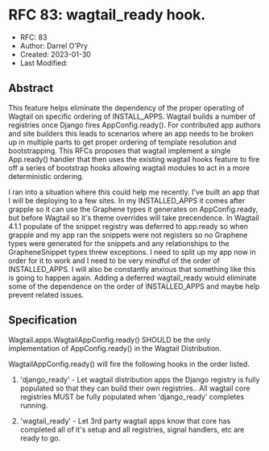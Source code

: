 # RFC 83: wagtail_ready hook.

* RFC: 83
* Author: Darrel O'Pry
* Created: 2023-01-30
* Last Modified:

## Abstract

This feature helps eliminate the dependency of the proper operating of Wagtail on specific ordering of INSTALL_APPS. Wagtail builds a number of registries once Django fires AppConfig.ready(). For contributed app authors and site builders this leads to scenarios where an app needs to be broken up in multiple parts to get proper ordering of template resolution and bootstrapping. This RFCs proposes that wagtail implement a single App.ready() handler that then uses the existing wagtail hooks feature to fire off a series of bootstrap hooks allowing wagtail modules to act in a
more deterministic ordering.

I ran into a situation where this could help me recently. I've built an app that I will be deploying to a few sites. In my INSTALLED_APPS it comes after grapple so it can use the Graphene types it generates on AppConfig.ready, but before Wagtail so it's theme overrides will take precendence. In Wagtail 4.1.1 populate of the snippet registry was deferred to app.ready so when grapple and my app ran the snippets were not registers so no Graphene types were generated for the snippets and any relationships to the GrapheneSnippet types threw exceptions. I need to split up my app now in order for it to work and I need to be very mindful of the order of INSTALLED_APPS. I will also be constantly anxious that something like this is going to happen again.  Adding a deferred wagtail_ready would eliminate some of the dependence on the order of INSTALLED_APPS and maybe help prevent related issues.



## Specification

Wagtail.apps.WagtailAppConfig.ready() SHOULD be the only implementation of AppConfig.ready() in the Wagtail Distribution.

WagtailAppConfig.ready() will fire the following hooks in the order listed.

1. 'django_ready' - Let wagtail distribution apps the Django registry is fully populated so that they can build their own registries.. All wagtail core registries MUST be fully populated when 'django_ready' completes running.

2. 'wagtail_ready' - Let 3rd party wagtail apps know that core has completed all of it's setup and all registries, signal handlers, etc are ready to go.
